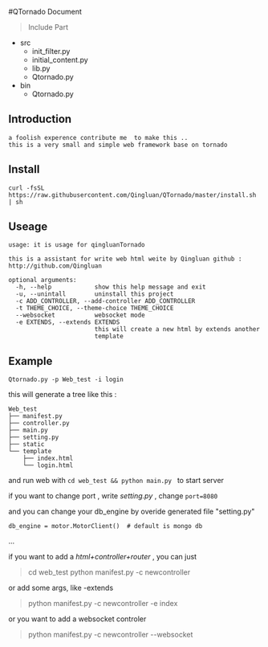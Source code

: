 #QTornado  Document
>Include Part
 
 - src
    + init_filter.py
    + initial_content.py
    + lib.py
    + Qtornado.py
 - bin 
    + Qtornado.py 
 
## Introduction 
    a foolish experence contribute me  to make this ..
    this is a very small and simple web framework base on tornado 
## Install 
    curl -fsSL https://raw.githubusercontent.com/Qingluan/QTornado/master/install.sh | sh 
## Useage 
    
    usage: it is usage for qingluanTornado 

    this is a assistant for write web html weite by Qingluan github :
    http://github.com/Qingluan

    optional arguments:
      -h, --help            show this help message and exit
      -u, --unintall        uninstall this project
      -c ADD_CONTROLLER, --add-controller ADD_CONTROLLER
      -t THEME_CHOICE, --theme-choice THEME_CHOICE
      --websocket           websocket mode
      -e EXTENDS, --extends EXTENDS
                            this will create a new html by extends another
                            template

## Example

<code>Qtornado.py -p Web_test -i login</code> 

this will generate a tree like this :

    Web_test
    ├── manifest.py
    ├── controller.py
    ├── main.py
    ├── setting.py
    ├── static
    └── template
        ├── index.html
        └── login.html

and run web with <code>cd web_test && python main.py </code> to start server 

if you want to change port , write _setting.py_ , change <code>port=8080</code>

and you can change your db_engine by overide  generated file "setting.py"

    db_engine = motor.MotorClient()  # default is mongo db

...

if you want to add a _html+controller+router_  , you can just 
> cd web_test
> python manifest.py -c newcontroller

or add some args, like -extends

> python manifest.py -c newcontroller -e index

or you want to add a websocket controler

> python manifest.py -c newcontroller --websocket





